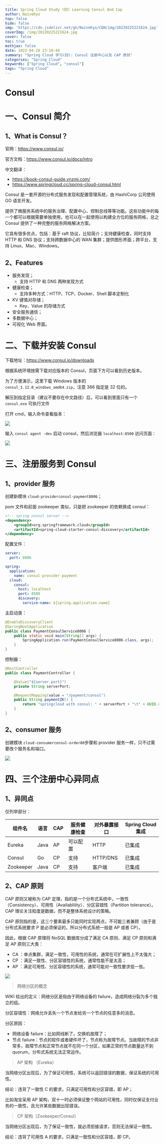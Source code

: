 ```yaml
---
title: Spring Cloud Study (四) Learning Consul And Cap
author: NaiveKyo
top: false
hide: false
img: 'https://cdn.jsdelivr.net/gh/NaiveKyo/CDN/img/20220225221624.jpg'
coverImg: /img/20220225221624.jpg
cover: false
toc: true
mathjax: false
date: 2022-04-28 23:10:44
summary: "Spring Cloud 学习(四): Consul 注册中心以及 CAP 原则"
categories: "Spring Cloud"
keywords: ["Spring Cloud", "consul"]
tags: "Spring Cloud"
---
```


# Consul

# 一、Consul 简介

## 1、What is Consul？

官网：https://www.consul.io/

官方文档：https://www.consul.io/docs/intro

中文翻译：

- https://book-consul-guide.vnzmi.com/
- https://www.springcloud.cc/spring-cloud-consul.html

Consul 是一套开源的分布式服务发现和配置管理系统，由 HashiCorp 公司使用 GO 语言开发。

提供了微服务系统中的服务治理、配置中心、控制总线等等功能。这些功能中的每一个都可以根据需要单独使用，也可以在一起使用以构建全方位的服务网格，总之 Consul 提供了一种完整的服务网格解决方案。

它具有很多优点，包括：基于 raft 协议，比较简介；支持健康检查，同时支持 HTTP 和 DNS 协议；支持跨数据中心的 WAN 集群；提供图形界面；跨平台，支持 Linux、Mac、Windows。



## 2、Features

- 服务发现；
  - 支持 HTTP 和 DNS 两种发现方式
- 健康检查；
  - 支持多种方式：HTTP、TCP、Docker、Shell 脚本定制化
- KV 键值对存储；
  - Key、Value 的存储方式
- 安全服务通信；
- 多数据中心；
- 可视化 Web 界面。



# 二、下载并安装 Consul

下载地址：https://www.consul.io/downloads

根据系统环境按需下载对应版本的 Consul，页面下方可以看到历史版本。

为了方便演示，这里下载 Windows 版本的 `consul_1.12.0_windows_amd64.zip`，注意 386 指定是 32 位的。

解压到指定目录（建议不要存在中文路径）后，可以看到里面只有一个 `consul.exe` 可执行文件 

打开 cmd，输入命令查看版本：

![](https://cdn.jsdelivr.net/gh/NaiveKyo/CDN/img/20220428220248.png)

输入 `consul agent -dev` 启动 consul，然后浏览器 `localhost:8500` 访问页面：

![](https://cdn.jsdelivr.net/gh/NaiveKyo/CDN/img/20220428220731.png)



# 三、注册服务到 Consul

## 1、provider 服务

创建新模块 `cloud-providerconsul-payment8006`；

pom 文件和前面 zookeeper 类似，只是把 zookeeper 的依赖换成 consul：

```xml
<!-- spring consul server -->
<dependency>
    <groupId>org.springframework.cloud</groupId>
    <artifactId>spring-cloud-starter-consul-discovery</artifactId>
</dependency>
```

配置文件：

```yaml
server:
  port: 8006

spring:
  application:
    name: consul-provider-payment
  cloud:
    consul:
      host: localhost
      port: 8500
      discovery:
        service-name: ${spring.application.name}
```

主启动类：

```java
@EnableDiscoveryClient
@SpringBootApplication
public class PaymentConsulService8006 {
    public static void main(String[] args) {
        SpringApplication.run(PaymentConsulService8006.class, args);
    }
}
```

控制器：

```java
@RestController
public class PaymentController {

    @Value("${server.port}")
    private String serverPort;

    @RequestMapping(value = "/payment/consul")
    public String paymentZK() {
        return "springcloud with consul: " + serverPort + "\t" + UUID.randomUUID();
    }
}
```

## 2、consumer 服务

创建模块 `cloud-consumerconsul-order80`步骤和 provider 服务一样，只不过需要改个服务名和端口。

![](https://cdn.jsdelivr.net/gh/NaiveKyo/CDN/img/20220428222858.png)



# 四、三个注册中心异同点

## 1、异同点

仅列举部分：

| 组件名    | 语言 | CAP  | 服务健康检查 | 对外暴露接口 | Spring Cloud 集成 |
| --------- | ---- | ---- | ------------ | ------------ | ----------------- |
| Eureka    | Java | AP   | 可以配置     | HTTP         | 已集成            |
| Consul    | Go   | CP   | 支持         | HTTP/DNS     | 已集成            |
| Zookeeper | Java | CP   | 支持         | 客户端       | 已集成            |

## 2、CAP 原则

CAP 原则又被称为 CAP 定理，指的是一个分布式系统中，一致性（Consistency）、可用性（Availablility）、分区容错性（Partition tolerance）。CAP 理论关注粒度是数据，而不是整体系统设计的策略。

CAP 原则指的是，这三个要素最多只能同时实现两点，不可能三者兼顾（由于是分布式系统要求 P 是必须保证的，所以分布式系统一般是 AP 或者 CP）。

因此，根据 CAP 原理将 NoSQL 数据库分成了满足 CA 原则、满足 CP 原则和满足 AP 原则三大类：

- CA  ：单点集群，满足一致性，可用性的系统，通常在可扩展性上不太强大；
- CP  ：满足一致性、分区容错性的系统，通常性能不是太高；
- AP  ：满足可用性、分区容错性的系统，通常可能对一致性要求低一些。

![](https://cdn.jsdelivr.net/gh/NaiveKyo/CDN/img/20220428223713.png)

> 网络分区的概念

WIKI 给出的定义：网络分区是指由于网络设备的 failure，造成网络分裂为多个独立的组。

分区容错性：网络允许丢失一个节点发给另一个节点的任意多的消息。

分区原因：

- 网络设备 failure：比如网线断了，交换机故障了；
- 节点 failure：节点的软件或者硬件坏了，节点称为故障节点。当故障的节点非常多，故障节点和正常节点就不在同一个分区，如果正常的节点数量达不到 quorum，分布式系统无法正常运作。

> AP 架构 （Eureka）

当网络分区出现后，为了保证可用性，系统可以返回错误的数据，保证系统的可用性。

结论：违背了一致性 C 的要求，只满足可用性和分区容错，即 AP；

比如淘宝采用 AP 架构，双十一时必须保证整个网站的可用性，同时仅保证支付业务的一致性，且允许某些数据出现错误。

> CP 架构（Zookeeper/Consul）

当网络分区出现后，为了保证一致性，就必须拒接请求，否则无法保证一致性。

结论：违背了可用性 A 的要求，只满足一致性和分区容错，即 CP。